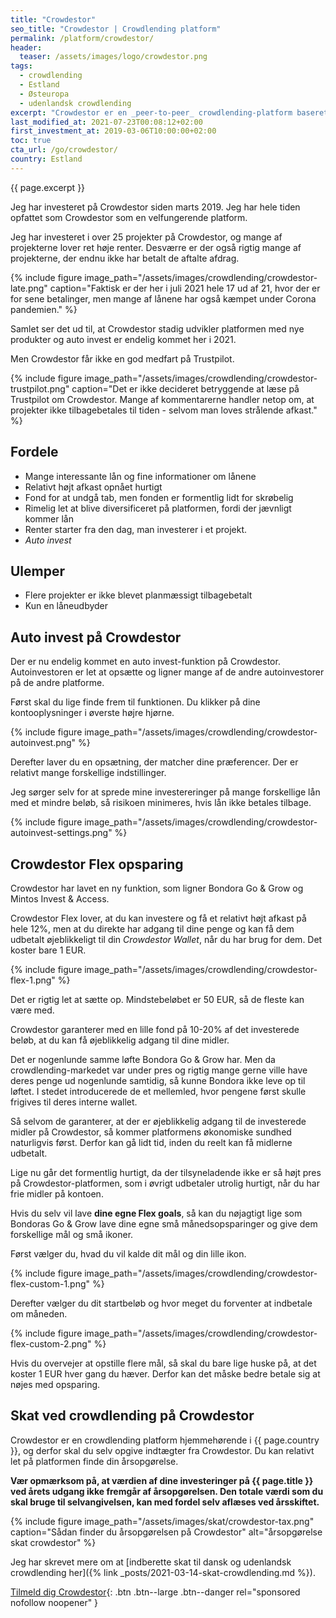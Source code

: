 ```yaml
---
title: "Crowdestor"
seo_title: "Crowdestor | Crowdlending platform"
permalink: /platform/crowdestor/
header:
  teaser: /assets/images/logo/crowdestor.png
tags:
  - crowdlending
  - Estland
  - Østeuropa
  - udenlandsk crowdlending
excerpt: "Crowdestor er en _peer-to-peer_ crowdlending-platform baseret i Estland med mange forskellige interessante projekter."
last_modified_at: 2021-07-23T00:08:12+02:00
first_investment_at: 2019-03-06T10:00:00+02:00
toc: true
cta_url: /go/crowdestor/
country: Estland
---
```


{{ page.excerpt }} 

Jeg har investeret på Crowdestor siden marts 2019. Jeg har hele tiden opfattet som Crowdestor som en velfungerende platform.

Jeg har investeret i over 25 projekter på Crowdestor, og mange af projekterne lover ret høje renter. Desværre er der også rigtig mange af projekterne, der endnu ikke har betalt de aftalte afdrag.

{% include figure image_path="/assets/images/crowdlending/crowdestor-late.png" caption="Faktisk er der her i juli 2021 hele 17 ud af 21, hvor der er for sene betalinger, men mange af lånene har også kæmpet under Corona pandemien." %}

Samlet ser det ud til, at Crowdestor stadig udvikler platformen med nye produkter og auto invest er endelig kommet her i 2021.

Men Crowdestor får ikke en god medfart på Trustpilot.

{% include figure image_path="/assets/images/crowdlending/crowdestor-trustpilot.png" caption="Det er ikke decideret betryggende at læse på Trustpilot om Crowdestor. Mange af kommentarerne handler netop om, at projekter ikke tilbagebetales til tiden - selvom man loves strålende afkast." %}

## Fordele

- Mange interessante lån og fine informationer om lånene
- Relativt højt afkast opnået hurtigt
- Fond for at undgå tab, men fonden er formentlig lidt for skrøbelig
- Rimelig let at blive diversificeret på platformen, fordi der jævnligt kommer lån
- Renter starter fra den dag, man investerer i et projekt.
- _Auto invest_

## Ulemper

- Flere projekter er ikke blevet planmæssigt tilbagebetalt
- Kun en låneudbyder

## Auto invest på Crowdestor

Der er nu endelig kommet en auto invest-funktion på Crowdestor. Autoinvestoren er let at opsætte og ligner mange af de andre autoinvestorer på de andre platforme.

Først skal du lige finde frem til funktionen. Du klikker på dine kontooplysninger i øverste højre hjørne.

{% include figure image_path="/assets/images/crowdlending/crowdestor-autoinvest.png" %}

Derefter laver du en opsætning, der matcher dine præferencer. Der er relativt mange forskellige indstillinger.

Jeg sørger selv for at sprede mine investereringer på mange forskellige lån med et mindre beløb, så risikoen minimeres, hvis lån ikke betales tilbage.

{% include figure image_path="/assets/images/crowdlending/crowdestor-autoinvest-settings.png" %}

## Crowdestor Flex opsparing

Crowdestor har lavet en ny funktion, som ligner Bondora Go & Grow og Mintos Invest & Access.

Crowdestor Flex lover, at du kan investere og få et relativt højt afkast på hele 12%, men at du direkte har adgang til dine penge og kan få dem udbetalt øjeblikkeligt til din _Crowdestor Wallet_, når du har brug for dem. Det koster bare 1 EUR.

{% include figure image_path="/assets/images/crowdlending/crowdestor-flex-1.png" %}

Det er rigtig let at sætte op. Mindstebeløbet er 50 EUR, så de fleste kan være med.

Crowdestor garanterer med en lille fond på 10-20% af det investerede beløb, at du kan få øjeblikkelig adgang til dine midler.

Det er nogenlunde samme løfte Bondora Go & Grow har. Men da crowdlending-markedet var under pres og rigtig mange gerne ville have deres penge ud nogenlunde samtidig, så kunne Bondora ikke leve op til løftet. I stedet introducerede de et mellemled, hvor pengene først skulle frigives til deres interne wallet.

Så selvom de garanterer, at der er øjeblikkelig adgang til de investerede midler på Crowdestor, så kommer platformens økonomiske sundhed naturligvis først. Derfor kan gå lidt tid, inden du reelt kan få midlerne udbetalt.

Lige nu går det formentlig hurtigt, da der tilsyneladende ikke er så højt pres på Crowdestor-platformen, som i øvrigt udbetaler utrolig hurtigt, når du har frie midler på kontoen.

Hvis du selv vil lave **dine egne Flex goals**, så kan du nøjagtigt lige som Bondoras Go & Grow lave dine egne små månedsopsparinger og give dem forskellige mål og små ikoner.

Først vælger du, hvad du vil kalde dit mål og din lille ikon.

{% include figure image_path="/assets/images/crowdlending/crowdestor-flex-custom-1.png" %}

Derefter vælger du dit startbeløb og hvor meget du forventer at indbetale om måneden.

{% include figure image_path="/assets/images/crowdlending/crowdestor-flex-custom-2.png" %}

Hvis du overvejer at opstille flere mål, så skal du bare lige huske på, at det koster 1 EUR hver gang du hæver. Derfor kan det måske bedre betale sig at nøjes med opsparing.

## Skat ved crowdlending på Crowdestor

Crowdestor er en crowdlending platform hjemmehørende i {{ page.country }}, og derfor skal du selv opgive indtægter fra Crowdestor. Du kan relativt let på platformen finde din årsopgørelse.

**Vær opmærksom på, at værdien af dine investeringer på {{ page.title }} ved årets udgang ikke fremgår af årsopgørelsen. Den totale værdi som du skal bruge til selvangivelsen, kan med fordel selv aflæses ved årsskiftet.**

{% include figure image_path="/assets/images/skat/crowdestor-tax.png" caption="Sådan finder du årsopgørelsen på Crowdestor" alt="årsopgørelse skat crowdestor" %}

Jeg har skrevet mere om at [indberette skat til dansk og udenlandsk crowdlending her]({% link _posts/2021-03-14-skat-crowdlending.md %}).

[Tilmeld dig Crowdestor](/go/crowdestor/){: .btn .btn--large .btn--danger rel="sponsored nofollow noopener" }
